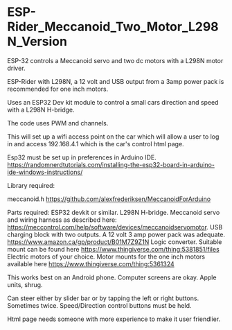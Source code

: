 # ESP-Rider_Meccanoid_Two_Motor_L298N_Version
ESP-32 controls a Meccanoid servo and two dc motors with a L298N motor driver.



ESP-Rider with L298N, a 12 volt and USB output from a 3amp power pack is recommended for one inch motors.

Uses an ESP32 Dev kit module to control a small cars direction and speed with a L298N H-bridge.

The code uses PWM and channels.

This will set up a wifi access point on the car which will allow a user to log in and access 192.168.4.1 which is the car's control html page.

Esp32 must be set up in preferences in Arduino IDE. https://randomnerdtutorials.com/installing-the-esp32-board-in-arduino-ide-windows-instructions/

Library required:

meccanoid.h https://github.com/alexfrederiksen/MeccanoidForArduino

Parts required:
ESP32 devkit or similar.
L298N H-bridge.
Meccanoid servo and wiring harness as described here: https://meccontrol.com/help/software/devices/meccanoidservomotor.
USB charging block with two outputs. A 12 volt 3 amp power pack was adequate. https://www.amazon.ca/gp/product/B01M7Z9Z1N
Logic converter.  Suitable mount can be found here https://www.thingiverse.com/thing:5381851/files
Electric motors of your choice.  Motor mounts for the one inch motors available here https://www.thingiverse.com/thing:5361324

This works best on an Android phone. Computer screens are okay. Apple units, shrug.

Can steer either by slider bar or by tapping the left or right buttons.  Sometimes twice. Speed/Direction control buttons must be held.

Html page needs someone with more experience to make it user friendlier.
